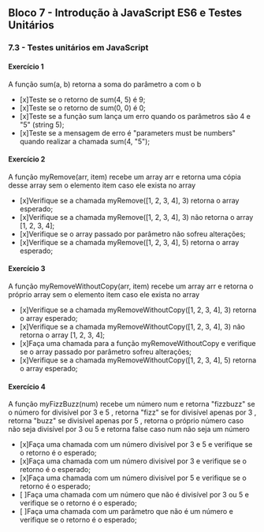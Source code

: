 ## Bloco 7 - Introdução à JavaScript ES6 e Testes Unitários
### 7.3 - Testes unitários em JavaScript


#### Exercício 1
A função sum(a, b) retorna a soma do parâmetro a com o b

- [x]Teste se o retorno de sum(4, 5) é 9;
- [x]Teste se o retorno de sum(0, 0) é 0;
- [x]Teste se a função sum lança um erro quando os parâmetros são 4 e "5" (string 5);
- [x]Teste se a mensagem de erro é "parameters must be numbers" quando realizar a chamada sum(4, "5");

#### Exercício 2
A função myRemove(arr, item) recebe um array arr e retorna uma cópia desse array sem o elemento item caso ele exista no array

- [x]Verifique se a chamada myRemove([1, 2, 3, 4], 3) retorna o array esperado;
- [x]Verifique se a chamada myRemove([1, 2, 3, 4], 3) não retorna o array [1, 2, 3, 4];
- [x]Verifique se o array passado por parâmetro não sofreu alterações;
- [x]Verifique se a chamada myRemove([1, 2, 3, 4], 5) retorna o array esperado;

#### Exercício 3
A função myRemoveWithoutCopy(arr, item) recebe um array arr e retorna o próprio array sem o elemento item caso ele exista no array
- [x]Verifique se a chamada myRemoveWithoutCopy([1, 2, 3, 4], 3) retorna o array esperado;
- [x]Verifique se a chamada myRemoveWithoutCopy([1, 2, 3, 4], 3) não retorna o array [1, 2, 3, 4];
- [x]Faça uma chamada para a função myRemoveWithoutCopy e verifique se o array passado por parâmetro sofreu alterações;
- [x]Verifique se a chamada myRemoveWithoutCopy([1, 2, 3, 4], 5) retorna o array esperado;

#### Exercício 4
A função myFizzBuzz(num) recebe um número num e retorna "fizzbuzz" se o número for divisível por 3 e 5 , retorna "fizz" se for divisível apenas por 3 , retorna "buzz" se divisível apenas por 5 , retorna o próprio número caso não seja divisível por 3 ou 5 e retorna false caso num não seja um número

- [x]Faça uma chamada com um número divisível por 3 e 5 e verifique se o retorno é o esperado;
- [x]Faça uma chamada com um número divisível por 3 e verifique se o retorno é o esperado;
- [x]Faça uma chamada com um número divisível por 5 e verifique se o retorno é o esperado;
- [ ]Faça uma chamada com um número que não é divisível por 3 ou 5 e verifique se o retorno é o esperado;
- [ ]Faça uma chamada com um parâmetro que não é um número e verifique se o retorno é o esperado;
